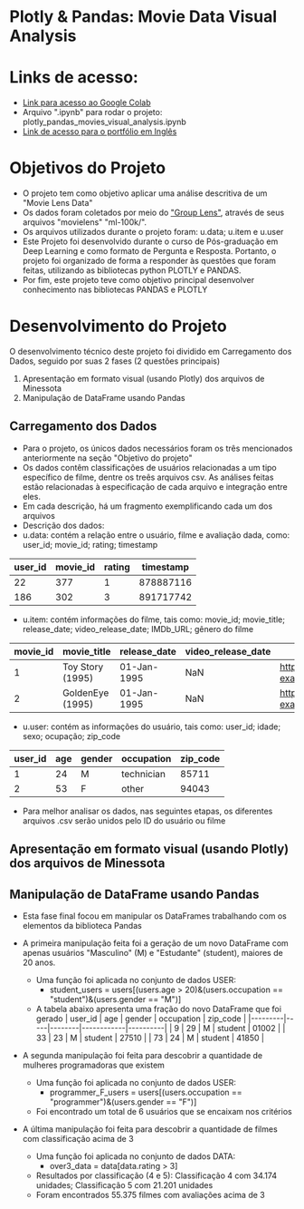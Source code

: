 # Plotly & Pandas: Movie Data Visual Analysis
# Links de acesso:
- [Link para acesso ao Google Colab](https://colab.research.google.com/drive/12QTalEdwHfajrw17FiNzaJlCpPPo2y90?usp=sharing)
- Arquivo ".ipynb" para rodar o projeto: plotly_pandas_movies_visual_analysis.ipynb
- [Link de acesso para o portfólio em Inglês](https://meduardaeneves.github.io/portfolio/personal-projects/plotly_pandas_movies_visual_analysis/)

# Objetivos do Projeto

- O projeto tem como objetivo aplicar uma análise descritiva de um "Movie Lens Data"
- Os dados foram coletados por meio do ["Group Lens"](http://files.grouplens.org/datasets/movielens/), através de seus arquivos "movielens" "ml-100k/".
- Os arquivos utilizados durante o projeto foram: u.data; u.item e u.user
- Este Projeto foi desenvolvido durante o curso de Pós-graduação em Deep Learning e como formato de Pergunta e Resposta. Portanto, o projeto foi organizado de forma a responder às questões que foram feitas, utilizando as bibliotecas python PLOTLY e PANDAS.
- Por fim, este projeto teve como objetivo principal desenvolver conhecimento nas bibliotecas PANDAS e PLOTLY

# Desenvolvimento do Projeto

O desenvolvimento técnico deste projeto foi dividido em Carregamento dos Dados, seguido por suas 2 fases (2 questões principais)
1. Apresentação em formato visual (usando Plotly) dos arquivos de Minessota
2. Manipulação de DataFrame usando Pandas

## Carregamento dos Dados
- Para o projeto, os únicos dados necessários foram os três mencionados anteriormente na seção "Objetivo do projeto"
- Os dados contêm classificações de usuários relacionadas a um tipo específico de filme, dentre os treês arquivos csv. As análises feitas estão relacionadas à especificação de cada arquivo e integração entre eles.
- Em cada descrição, há um fragmento exemplificando cada um dos arquivos
- Descrição dos dados:
- u.data: contém a relação entre o usuário, filme e avaliação dada, como: user_id; movie_id; rating; timestamp

| user_id | movie_id | rating | timestamp  |
|---------|---------|--------|------------|
| 22      | 377     | 1      | 878887116  |
| 186     | 302     | 3      | 891717742  |

- u.item: contém informações do filme, tais como: movie_id; movie_title; release_date; video_release_date; IMDb_URL; gênero do filme

| movie_id | movie_title        | release_date | video_release_date | IMDb_URL                                      | unknown | Action | ... | Thriller | War | Western |
|---------|--------------------|-------------|-------------------|----------------------------------------------|---------|--------|-----|----------|-----|---------|
| 1       | Toy Story (1995)   | 01-Jan-1995 | NaN               | http://us.imdb.com/M/title-exact?Toy%20Story%2... | 0       | 0      | ... | 0        | 0   | 0       |
| 2       | GoldenEye (1995)   | 01-Jan-1995 | NaN               | http://us.imdb.com/M/title-exact?GoldenEye%20(... | 0       | 1      | ... | 1        | 0   | 0       |

- u.user: contém as informações do usuário, tais como: user_id; idade; sexo; ocupação; zip_code

| user_id | age | gender | occupation  | zip_code |
|---------|-----|--------|------------|----------|
| 1       | 24  | M      | technician | 85711    |
| 2       | 53  | F      | other      | 94043    |

- Para melhor analisar os dados, nas seguintes etapas, os diferentes arquivos .csv serão unidos pelo ID do usuário ou filme

## Apresentação em formato visual (usando Plotly) dos arquivos de Minessota

## Manipulação de DataFrame usando Pandas
- Esta fase final focou em manipular os DataFrames trabalhando com os elementos da biblioteca Pandas
- A primeira manipulação feita foi a geração de um novo DataFrame com apenas usuários "Masculino" (M) e "Estudante" (student), maiores de 20 anos.
  - Uma função foi aplicada no conjunto de dados USER:
    -   student_users = users[(users.age > 20)&(users.occupation == "student")&(users.gender == "M")]
  - A tabela abaixo apresenta uma fração do novo DataFrame que foi gerado
| user_id | age | gender | occupation | zip_code |
|---------|-----|--------|------------|----------|
| 9       | 29  | M      | student    | 01002    |
| 33      | 23  | M      | student    | 27510    |
| 73      | 24  | M      | student    | 41850    |

- A segunda manipulação foi feita para descobrir a quantidade de mulheres programadoras que existem
  - Uma função foi aplicada no conjunto de dados USER:
    - programmer_F_users = users[(users.occupation == "programmer")&(users.gender == "F")]
  -  Foi encontrado um total de 6 usuários que se encaixam nos critérios
- A última manipulação foi feita para descobrir a quantidade de filmes com classificação acima de 3
  - Uma função foi aplicada no conjunto de dados DATA:
    - over3_data = data[data.rating > 3]
  - Resultados por classificação (4 e 5): Classificação 4 com 34.174 unidades; Classificação 5 com 21.201 unidades
  - Foram encontrados 55.375 filmes com avaliações acima de 3
